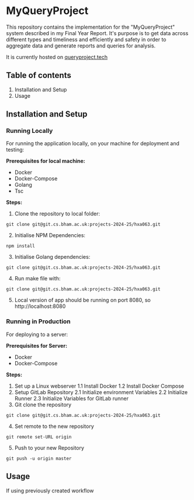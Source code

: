 # MyQueryProject

This repository contains the implementation for the "MyQueryProject" system described in my Final Year Report. It's purpose is to get data across different types and timeliness and efficiently and safety in order to aggregate data and generate reports and queries for analysis.

It is currently hosted on [queryproject.tech](https://queryproject.tech)

Table of contents
--
1. Installation and Setup
2. Usage

## Installation and Setup

### Running Locally

For running the application locally, on your machine for deployment and testing:

**Prerequisites for local machine:** 

- Docker
- Docker-Compose
- Golang
- Tsc

**Steps:**  

1. Clone the repository to local folder: 
```
git clone git@git.cs.bham.ac.uk:projects-2024-25/hxa063.git
```

2. Initialise NPM Dependencies: 
```
npm install
```

3. Initialise Golang dependencies:
```
git clone git@git.cs.bham.ac.uk:projects-2024-25/hxa063.git
```

4. Run make file with: 
```
git clone git@git.cs.bham.ac.uk:projects-2024-25/hxa063.git
```

5. Local version of app should be running on port 8080, so http://localhost:8080

### Running in Production

For deploying to a server:

**Prerequisites for Server:** 

- Docker
- Docker-Compose

**Steps:**


1. Set up a Linux webserver
	1.1 Install Docker
	1.2 Install Docker Compose
2. Setup GitLab Repository
	2.1 Initialize environment Variables
	2.2 Initialize Runner
	2.3 Initialize Variables for GitLab runner
3. Git clone the repository 
```
git clone git@git.cs.bham.ac.uk:projects-2024-25/hxa063.git
```

4. Set remote to the new repository
```
git remote set-URL origin
```

5. Push to your new Repository
```
git push -u origin master
```


## Usage

If using previously created workflow